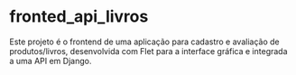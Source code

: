 # fronted_api_livros
Este projeto é o frontend de uma aplicação para cadastro e avaliação de produtos/livros, desenvolvida com Flet para a interface gráfica e integrada a uma API em Django.
